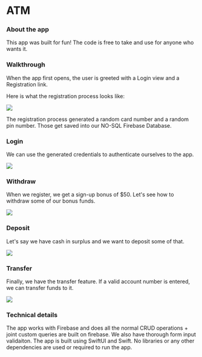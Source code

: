 # ATM
### About the app

This app was built for fun! The code is free to take and use for anyone who wants it.

### Walkthrough

When the app first opens, the user is greeted with a Login view and a Registration link.

Here is what the registration process looks like:

![](https://i.ibb.co/3RVCKqr/vlc-Ho-Du-Gx-RCAD.gif)

The registration process generated a random card number and a random pin number. Those get saved into our NO-SQL Firebase Database.

### Login

We can use the generated credentials to authenticate ourselves to the app.

![](https://i.ibb.co/mBqQDnH/vlc-7-U6-XAy-Hw-LW.gif)

### Withdraw

When we register, we get a sign-up bonus of $50. Let's see how to withdraw some of our bonus funds.

![](https://i.ibb.co/hBmLmr2/vlc-ZHay-Qo-Cv8-H.gif)

### Deposit
Let's say we have cash in surplus and we want to deposit some of that.

![](https://i.ibb.co/nwRDmXJ/vlc-d6-Wy1-Jx-I26.gif)

### Transfer

Finally, we have the transfer feature. If a valid account number is entered, we can transfer funds to it.

![](https://i.ibb.co/Y8JN71n/vlc-Ya-Ul3dstgl.gif)

### Technical details

The app works with Firebase and does all the normal CRUD operations + joint custom queries are built on firebase.
We also have thorough form input validaiton.
The app is built using SwiftUI and Swift.
No libraries or any other dependencies are used or required to run the app.
